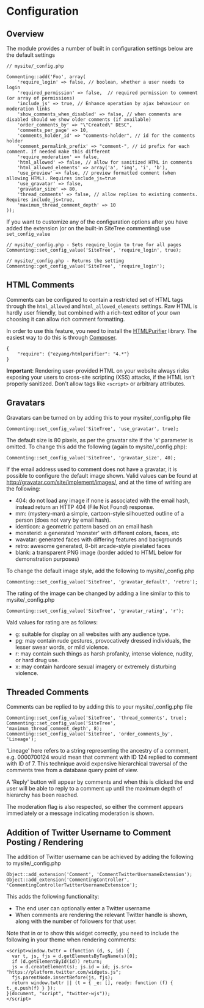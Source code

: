 # Configuration

## Overview

The module provides a number of built in configuration settings below are the 
default settings

	// mysite/_config.php 
	
	Commenting::add('Foo', array(
		'require_login' => false, // boolean, whether a user needs to login
		'required_permission' => false,  // required permission to comment (or array of permissions)
		'include_js' => true, // Enhance operation by ajax behaviour on moderation links
		'show_comments_when_disabled' => false, // when comments are disabled should we show older comments (if available)
		'order_comments_by' => "\"Created\" DESC",
		'comments_per_page' => 10,
		'comments_holder_id' => "comments-holder", // id for the comments holder
		'comment_permalink_prefix' => "comment-", // id prefix for each comment. If needed make this different
		'require_moderation' => false,
		'html_allowed' => false, // allow for sanitized HTML in comments
		'html_allowed_elements' => array('a', 'img', 'i', 'b'),
		'use_preview' => false, // preview formatted comment (when allowing HTML). Requires include_js=true
		'use_gravatar' => false,
		'gravatar_size' => 80,
		'thread_comments' => false, // allow replies to existing comments.  Requires include_js=true,
		'maximum_thread_comment_depth' => 10
	));
	
If you want to customize any of the configuration options after you have added 
the extension (or on the built-in SiteTree commenting) use `set_config_value`

	// mysite/_config.php - Sets require_login to true for all pages
	Commenting::set_config_value('SiteTree', 'require_login', true);
	
	// mysite/_config.php - Returns the setting 
	Commenting::get_config_value('SiteTree', 'require_login');
	
## HTML Comments

Comments can be configured to contain a restricted set of HTML tags through the 
`html_allowed` and `html_allowed_elements` settings. Raw HTML is hardly user 
friendly, but combined with a rich-text editor of your own choosing it can 
allow rich comment formatting.

In order to use this feature, you need to install the
[HTMLPurifier](http://htmlpurifier.org/) library. The easiest way to do this is 
through [Composer](http://getcomposer.org).

	{
		"require": {"ezyang/htmlpurifier": "4.*"}
	}

**Important**: Rendering user-provided HTML on your website always risks 
exposing your users to cross-site scripting (XSS) attacks, if the HTML isn't 
properly sanitized. Don't allow tags like `<script>` or arbitrary attributes.

## Gravatars

Gravatars can be turned on by adding this to your mysite/_config.php file

	Commenting::set_config_value('SiteTree', 'use_gravatar', true);

The default size is 80 pixels, as per the gravatar site if the 's' parameter is 
omitted. To change this add the following (again to mysite/_config.php):

	Commenting::set_config_value('SiteTree', 'gravatar_size', 40);

If the email address used to comment does not have a gravatar, it is possible 
to configure the default image shown.  Valid values can be found at 
http://gravatar.com/site/implement/images/, and at the time of writing are the 
following:

* 404: do not load any image if none is associated with the email hash, instead 
return an HTTP 404 (File Not Found) response.
* mm: (mystery-man) a simple, cartoon-style silhouetted outline of a person 
(does not vary by email hash).
* identicon: a geometric pattern based on an email hash
* monsterid: a generated 'monster' with different colors, faces, etc
* wavatar: generated faces with differing features and backgrounds
* retro: awesome generated, 8-bit arcade-style pixelated faces
* blank: a transparent PNG image (border added to HTML below for demonstration 
purposes)

To change the default image style, add the following to mysite/_config.php

    Commenting::set_config_value('SiteTree', 'gravatar_default', 'retro');

The rating of the image can be changed by adding a line similar to this to 
mysite/_config.php

    Commenting::set_config_value('SiteTree', 'gravatar_rating', 'r');

Vald values for rating are as follows:

* g: suitable for display on all websites with any audience type.
* pg: may contain rude gestures, provocatively dressed individuals, the lesser 
swear words, or mild violence.
* r: may contain such things as harsh profanity, intense violence, nudity, or 
hard drug use.
* x: may contain hardcore sexual imagery or extremely disturbing violence.

## Threaded Comments

Comments can be replied to by adding this to your mysite/_config.php file

	Commenting::set_config_value('SiteTree', 'thread_comments', true);
	Commenting::set_config_value('SiteTree', 'maximum_thread_comment_depth', 8);
	Commenting::set_config_value('SiteTree', 'order_comments_by', 'Lineage');

'Lineage' here refers to a string representing the ancestry of a comment, e.g. 
0000700124 would mean that comment with ID 124 replied to comment with ID of 7.
This technique avoid expensive hierarchical traversal of the comments tree from
a database query point of view.

A 'Reply' button will appear by comments and when this is clicked the end user
will be able to reply to a comment up until the maximum depth of hierarchy has
been reached.

The moderation flag is also respected, so either the comment appears immediately or
a message indicating moderation is shown.

## Addition of Twitter Username to Comment Posting / Rendering

The addition of Twitter username can be achieved by adding the following to mysite/_config.php

	Object::add_extension('Comment', 'CommentTwitterUsernameExtension');
	Object::add_extension('CommentingController', 'CommentingControllerTwitterUsernameExtension');

This adds the following functionality:

* The end user can optionally enter a Twitter username
* When comments are rendering the relevant Twitter handle is shown, along with the number of
followers for that user.

Note that in or to show this widget correctly, you need to include the following in your theme
when rendering comments:

```
<script>window.twttr = (function (d, s, id) {
  var t, js, fjs = d.getElementsByTagName(s)[0];
  if (d.getElementById(id)) return;
  js = d.createElement(s); js.id = id; js.src= "https://platform.twitter.com/widgets.js";
  fjs.parentNode.insertBefore(js, fjs);
  return window.twttr || (t = { _e: [], ready: function (f) { t._e.push(f) } });
}(document, "script", "twitter-wjs"));
</script>
```
